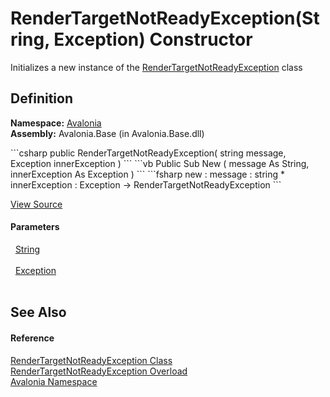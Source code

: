 # RenderTargetNotReadyException(String, Exception) Constructor


Initializes a new instance of the <a href="T_Avalonia_RenderTargetNotReadyException">RenderTargetNotReadyException</a> class



## Definition
**Namespace:** <a href="N_Avalonia">Avalonia</a>  
**Assembly:** Avalonia.Base (in Avalonia.Base.dll)

<Tabs groupId="api-code-preview">
<TabItem value="csharp" label="C#">
```csharp
public RenderTargetNotReadyException(
	string message,
	Exception innerException
)
```
</TabItem>
<TabItem value="vb" label="VB">
```vb
Public Sub New ( 
	message As String,
	innerException As Exception
)
```
</TabItem>
<TabItem value="fsharp" label="F#">
```fsharp
new : 
        message : string * 
        innerException : Exception -> RenderTargetNotReadyException
```
</TabItem>
</Tabs>



<a href="https://github.com/AvaloniaUI/Avalonia/tree/master/src/Avalonia.Base/RenderTargetNotReadyException.cs#L22" title="View the source code">View Source</a>



#### Parameters
<dl><dt>  <a href="https://learn.microsoft.com/dotnet/api/system.string" target="_blank" rel="noopener noreferrer">String</a></dt><dd> </dd><dt>  <a href="https://learn.microsoft.com/dotnet/api/system.exception" target="_blank" rel="noopener noreferrer">Exception</a></dt><dd> </dd></dl>

## See Also


#### Reference
<a href="T_Avalonia_RenderTargetNotReadyException">RenderTargetNotReadyException Class</a>  
<a href="Overload_Avalonia_RenderTargetNotReadyException__ctor">RenderTargetNotReadyException Overload</a>  
<a href="N_Avalonia">Avalonia Namespace</a>  


